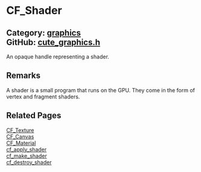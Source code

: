 [//]: # (This file is automatically generated by Cute Framework's docs parser.)
[//]: # (Do not edit this file by hand!)
[//]: # (See: https://github.com/RandyGaul/cute_framework/blob/master/samples/docs_parser.cpp)
[](../header.md ':include')

# CF_Shader

Category: [graphics](/api_reference?id=graphics)  
GitHub: [cute_graphics.h](https://github.com/RandyGaul/cute_framework/blob/master/include/cute_graphics.h)  
---

An opaque handle representing a shader.

## Remarks

A shader is a small program that runs on the GPU. They come in the form of vertex and fragment shaders.

## Related Pages

[CF_Texture](/graphics/cf_texture.md)  
[CF_Canvas](/graphics/cf_canvas.md)  
[CF_Material](/graphics/cf_material.md)  
[cf_apply_shader](/graphics/cf_apply_shader.md)  
[cf_make_shader](/graphics/cf_make_shader.md)  
[cf_destroy_shader](/graphics/cf_destroy_shader.md)  

